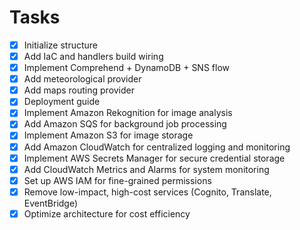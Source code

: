 # Tasks

- [x] Initialize structure
- [x] Add IaC and handlers build wiring
- [x] Implement Comprehend + DynamoDB + SNS flow
- [x] Add meteorological provider
- [x] Add maps routing provider
- [x] Deployment guide
- [x] Implement Amazon Rekognition for image analysis
- [x] Add Amazon SQS for background job processing
- [x] Implement Amazon S3 for image storage
- [x] Add Amazon CloudWatch for centralized logging and monitoring
- [x] Implement AWS Secrets Manager for secure credential storage
- [x] Add CloudWatch Metrics and Alarms for system monitoring
- [x] Set up AWS IAM for fine-grained permissions
- [x] Remove low-impact, high-cost services (Cognito, Translate, EventBridge)
- [x] Optimize architecture for cost efficiency
